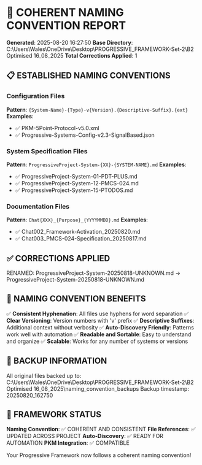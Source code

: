
# 🎯 COHERENT NAMING CONVENTION REPORT

**Generated**: 2025-08-20 16:27:50
**Base Directory**: C:\Users\Wales\OneDrive\Desktop\PROGRESSIVE_FRAMEWORK-Set-2\B2 Optimised 16_08_2025
**Total Corrections Applied**: 1

## 📋 ESTABLISHED NAMING CONVENTIONS

### Configuration Files
**Pattern**: `{System-Name}-{Type}-v{Version}.{Descriptive-Suffix}.{ext}`
**Examples**: 
- ✅ PKM-5Point-Protocol-v5.0.xml
- ✅ Progressive-Systems-Config-v2.3-SignalBased.json

### System Specification Files
**Pattern**: `ProgressiveProject-System-{XX}-{SYSTEM-NAME}.md`
**Examples**:
- ✅ ProgressiveProject-System-01-PDT-PLUS.md
- ✅ ProgressiveProject-System-12-PMCS-024.md
- ✅ ProgressiveProject-System-15-PTODOS.md

### Documentation Files
**Pattern**: `Chat{XXX}_{Purpose}_{YYYYMMDD}.md`
**Examples**:
- ✅ Chat002_Framework-Activation_20250820.md
- ✅ Chat003_PMCS-024-Specification_20250817.md

## ✅ CORRECTIONS APPLIED

RENAMED: ProgressiveProject-System-20250818-UNKNOWN.md → ProgressiveProject-System-20250818-UNKNOWN.md

## 🎯 NAMING CONVENTION BENEFITS

✅ **Consistent Hyphenation**: All files use hyphens for word separation
✅ **Clear Versioning**: Version numbers with 'v' prefix
✅ **Descriptive Suffixes**: Additional context without verbosity
✅ **Auto-Discovery Friendly**: Patterns work well with automation
✅ **Readable and Sortable**: Easy to understand and organize
✅ **Scalable**: Works for any number of systems or versions

## 📁 BACKUP INFORMATION

All original files backed up to: C:\Users\Wales\OneDrive\Desktop\PROGRESSIVE_FRAMEWORK-Set-2\B2 Optimised 16_08_2025\naming_convention_backups
Backup timestamp: 20250820_162750

## 🚀 FRAMEWORK STATUS

**Naming Convention**: ✅ COHERENT AND CONSISTENT
**File References**: ✅ UPDATED ACROSS PROJECT
**Auto-Discovery**: ✅ READY FOR AUTOMATION
**PKM Integration**: ✅ COMPATIBLE

Your Progressive Framework now follows a coherent naming convention!
